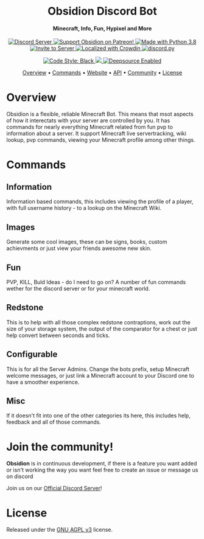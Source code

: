 <h1 align="center">
  Obsidion Discord Bot
  <br>
</h1>

<h4 align="center">Minecraft, Info, Fun, Hypixel and More</h4>

<p align="center">
  <a href="https://discord.gg/invite/7BRD7s6">
    <img src="https://discordapp.com/api/guilds/695008516590534758/widget.png?style=shield" alt="Discord Server">
  </a>
  <a href="https://www.patreon.com/obsidion">
    <img src="https://img.shields.io/badge/Support-Obsidion!-yellow.svg" alt="Support Obsidion on Patreon!">
  </a>
  <a href="https://www.python.org/downloads/">
    <img src="https://img.shields.io/badge/Made%20With-Python%203.8-blue.svg?style=for-the-badge" alt="Made with Python 3.8">
  </a>
  <a href="https://discordapp.com/oauth2/authorize?client_id=695061551916515439&scope=bot&permissions=314448">
    <img src="https://img.shields.io/badge/Invite-to%20your%20server-blue.svg?style=for-the-badge" alt="Invite to Server">
  </a>
  <a href="https://crowdin.com/project/red-discordbot">
    <img src="https://badges.crowdin.net/obsidion/localized.svg" alt="Localized with Crowdin">
  </a>
  <a href="https://github.com/Rapptz/discord.py/">
      <img src="https://img.shields.io/badge/discord-py-blue.svg" alt="discord.py">
  </a>
</p>
<p align="center">
  <a href="https://github.com/ambv/black">
    <img src="https://img.shields.io/badge/code%20style-black-000000.svg" alt="Code Style: Black">
  </a>
  <a href="http://makeapullrequest.com">
    <img src="https://img.shields.io/badge/PRs-welcome-brightgreen.svg">
  </a>
  <a href="https://deepsource.io/gh/Darkflame72/Obsidion/?ref=repository-badge">
    <img src="https://img.shields.io/badge/deepsource-enabled-blue.svg" alt="Deepsource Enabled">
  </a>
</p>

<p align="center">
  <a href="#overview">Overview</a>
  •
  <a href="#commands">Commands</a>
  •
  <a href="https://obsidion.bowie-co.nz">Website</a>
  •
  <a href="https://api.bowie-co.nz">API</a>
  •
  <a href="#join-the-community">Community</a>
  •
  <a href="#license">License</a>
</p>

# Overview

Obsidion is a flexible, reliable Minecraft Bot. This means that msot aspects of how it interectats with your server are controlled by you. It has commands for nearly everything Minecraft related from fun pvp to information about a server. It support Minecraft live servertracking, wiki lookup, pvp commands, viewing your Minecraft profile among other things.

# Commands

## Information
Information based commands, this includes viewing the profile of a player, with full username history - to a lookup on the Minecraft Wiki.

## Images
Generate some cool images, these can be signs, books, custom achievments or just view your friends awesome new skin.

## Fun
PVP, KILL, Buld Ideas - do I need to go on? A number of fun commands wether for the discord server or for your minecraft world.

## Redstone
This is to help with all those complex redstone contraptions, work out the size of your storage system, the output of the comparator for a chest or just help convert between seconds and ticks.

## Configurable
This is for all the Server Admins. Change the bots prefix, setup Minecraft welcome messages, or just link a Minecraft account to your Discord one to have a smoother experience.

## Misc
If it doesn't fit into one of the other categories its here, this includes help, feedback and all of those commands.

# Join the community!

**Obsidion** is in continuous development, if there is a feature you want added or isn't working the way you want feel free to create an issue or message us on discord

Join us on our [Official Discord Server](https://discord.gg/invite/7BRD7s6)!

# License

Released under the [GNU AGPL v3](https://www.gnu.org/licenses/agpl-3.0.html) license.
